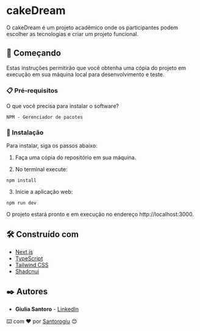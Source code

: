 # cakeDream

O cakeDream é um projeto acadêmico onde os participantes podem escolher as tecnologias e criar um projeto funcional.

## 🚀 Começando

Estas instruções permitirão que você obtenha uma cópia do projeto em execução em sua máquina local para desenvolvimento e teste.

### 📋 Pré-requisitos

O que você precisa para instalar o software?

```
NPM - Gerenciador de pacotes
```

### 🔧 Instalação

Para instalar, siga os passos abaixo:

1. Faça uma cópia do repositório em sua máquina.

3. No terminal execute:

```
npm install
```

3. Inicie a aplicação web:

```
npm run dev
```

O projeto estará pronto e em execução no endereço http://localhost:3000.

## 🛠️ Construído com

- [Next.js](https://nextjs.org/)
- [TypeScript](https://www.typescriptlang.org/)
- [Tailwind CSS](https://tailwindcss.com/)
- [Shadcnui](https://github.com/shadcnui)

## ✒️ Autores

- **Giulia Santoro** - [LinkedIn](https://www.linkedin.com/in/giulia-santororibeiro)

⌨️ com ❤️ por [Santorogiu](https://github.com/Santorogiu) 😊
